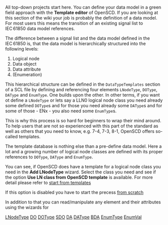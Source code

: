 All top-down projects start here. You can define your data model in a green field approach with the **Template editor** of OpenSCD. If you are looking at this section of the wiki your job is probably the definition of a data model. For most users this means the transition of an existing signal list to IEC&#8239;61850 data model references.

The difference between a signal list and the data model defined in the IEC&#8239;61850 is, that the data model is hierarchically structured into the following levels:

1. Logical node
2. Data object  
3. Data attribute
4. (Enumeration)

This hierarchical structure can be defined in the `DataTypeTemplates` section of a SCL file by defining and referencing four elements `LNodeType`, `DOType`, `DAType` and `EnumType`. One builds upon the other. In other terms, if you want ot define a `LNodeType` or lets say a LLN0 logical node class you need already some defined `DOType`s and for those you need already some `DAType`s and for some of those - ENx - you also need some `EnumType`s.

This is why this process is so hard for beginners to wrap their mind around. To help users that are not so experienced with this part of the standard as well as others that you need to know, e.g. 7-4, 7-3, 8-1, OpenSCD offers so-called templates.

The template database is nothing else than a pre-define data model. Here a lot and a growing number of logical node classes are defined with its proper references to `DOType`, `DAType` and `EnumType`.

You can see, if OpenSCD does have a template for a logical node class you need in the **Add LNodeType** wizard. Select the class you need and see if the option **Use LN class from OpenSCD template** is available. For more detail please refer to [start from templates](https://github.com/openscd/open-scd/wiki/Start-from-template)

If this option is disabled you have to start the precess [from scratch](https://github.com/openscd/open-scd/wiki/Start-from-scratch)

In addition to that you can read/manipulate any element and their attributes using the wizards for

[LNodeType](https://github.com/openscd/open-scd/wiki/Logical-node-type-LNodeType)
[DO](https://github.com/openscd/open-scd/wiki/Logical-node-type-child-DO)
[DOType](https://github.com/openscd/open-scd/wiki/Data-object-type-DOType)
[SDO](https://github.com/openscd/open-scd/wiki/Data-object-type-child-SDO)
[DA](https://github.com/openscd/open-scd/wiki/Data-object-type-child-DA)
[DAType](https://github.com/openscd/open-scd/wiki/Data-attribute-type-DAType)
[BDA](https://github.com/openscd/open-scd/wiki/Data-attribute-type-child-BDA)
[EnumType](https://github.com/openscd/open-scd/wiki/Enumeration-EnumType)
[EnumVal](https://github.com/openscd/open-scd/wiki/Enumeration-EnumVal)

